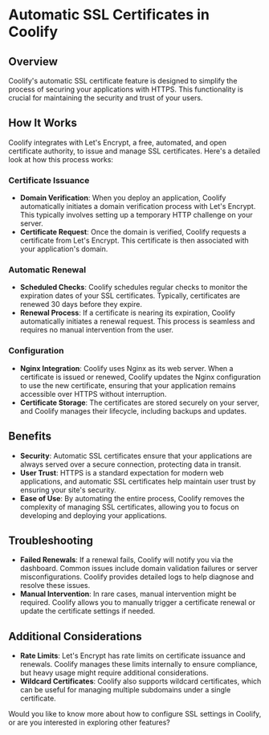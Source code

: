 # Automatic SSL Certificates in Coolify

## Overview
Coolify's automatic SSL certificate feature is designed to simplify the process of securing your applications with HTTPS. This functionality is crucial for maintaining the security and trust of your users.

## How It Works
Coolify integrates with Let's Encrypt, a free, automated, and open certificate authority, to issue and manage SSL certificates. Here's a detailed look at how this process works:

### Certificate Issuance
- **Domain Verification**: When you deploy an application, Coolify automatically initiates a domain verification process with Let's Encrypt. This typically involves setting up a temporary HTTP challenge on your server.
- **Certificate Request**: Once the domain is verified, Coolify requests a certificate from Let's Encrypt. This certificate is then associated with your application's domain.

### Automatic Renewal
- **Scheduled Checks**: Coolify schedules regular checks to monitor the expiration dates of your SSL certificates. Typically, certificates are renewed 30 days before they expire.
- **Renewal Process**: If a certificate is nearing its expiration, Coolify automatically initiates a renewal request. This process is seamless and requires no manual intervention from the user.

### Configuration
- **Nginx Integration**: Coolify uses Nginx as its web server. When a certificate is issued or renewed, Coolify updates the Nginx configuration to use the new certificate, ensuring that your application remains accessible over HTTPS without interruption.
- **Certificate Storage**: The certificates are stored securely on your server, and Coolify manages their lifecycle, including backups and updates.

## Benefits
- **Security**: Automatic SSL certificates ensure that your applications are always served over a secure connection, protecting data in transit.
- **User Trust**: HTTPS is a standard expectation for modern web applications, and automatic SSL certificates help maintain user trust by ensuring your site's security.
- **Ease of Use**: By automating the entire process, Coolify removes the complexity of managing SSL certificates, allowing you to focus on developing and deploying your applications.

## Troubleshooting
- **Failed Renewals**: If a renewal fails, Coolify will notify you via the dashboard. Common issues include domain validation failures or server misconfigurations. Coolify provides detailed logs to help diagnose and resolve these issues.
- **Manual Intervention**: In rare cases, manual intervention might be required. Coolify allows you to manually trigger a certificate renewal or update the certificate settings if needed.

## Additional Considerations
- **Rate Limits**: Let's Encrypt has rate limits on certificate issuance and renewals. Coolify manages these limits internally to ensure compliance, but heavy usage might require additional considerations.
- **Wildcard Certificates**: Coolify also supports wildcard certificates, which can be useful for managing multiple subdomains under a single certificate.

Would you like to know more about how to configure SSL settings in Coolify, or are you interested in exploring other features?

